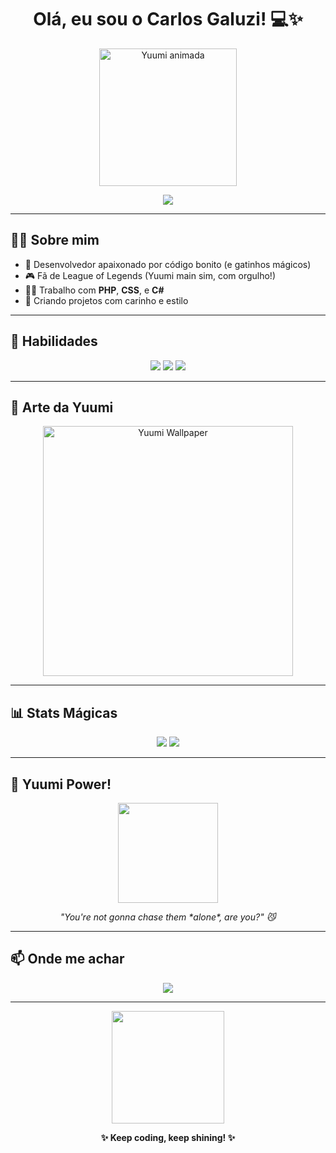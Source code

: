 <h1 align="center">Olá, eu sou o Carlos Galuzi! 💻✨</h1>
<p align="center">
  <img src="https://media.tenor.com/bYzNjvB9AFgAAAAC/yuumi-league-of-legends.gif" width="220" alt="Yuumi animada"/>
</p>

<p align="center">
  <img src="https://readme-typing-svg.herokuapp.com?font=Fira+Code&size=22&duration=2000&pause=1000&color=8A2BE2&center=true&vCenter=true&width=435&lines=🐱+Main+Yuumi+Player...;👨‍💻+PHP+%7C+CSS+%7C+C%23+Dev;💫+Magic,+Code+and+Fluff!+" />
</p>

---

## 🧙‍♂️ Sobre mim
- 💜 Desenvolvedor apaixonado por código bonito (e gatinhos mágicos)
- 🎮 Fã de League of Legends (Yuumi main sim, com orgulho!)
- 👨‍💻 Trabalho com **PHP**, **CSS**, e **C#**
- 🌙 Criando projetos com carinho e estilo

---

## 💼 Habilidades
<p align="center">
  <img src="https://img.shields.io/badge/-PHP-8892BF?style=for-the-badge&logo=php&logoColor=white" />
  <img src="https://img.shields.io/badge/-CSS3-1572B6?style=for-the-badge&logo=css3" />
  <img src="https://img.shields.io/badge/-C%23-239120?style=for-the-badge&logo=c-sharp&logoColor=white" />
</p>

---

## 📸 Arte da Yuumi
<p align="center">
  <img src="https://images6.alphacoders.com/100/1009151.jpg" width="400" alt="Yuumi Wallpaper" />
</p>

---

## 📊 Stats Mágicas
<p align="center">
  <img src="https://github-readme-stats.vercel.app/api?username=galuzi&show_icons=true&theme=tokyonight&hide_border=true" />
  <img src="https://github-readme-stats.vercel.app/api/top-langs/?username=galuzi&layout=compact&theme=tokyonight&hide_border=true" />
</p>

---

## 🌟 Yuumi Power!
<p align="center">
  <img src="https://media.tenor.com/_G3fsesvEsUAAAAC/yuumi.gif" width="160"/>
</p>
<p align="center"><i>"You're not gonna chase them *alone*, are you?" 😼</i></p>

---

## 📫 Onde me achar
<p align="center">
  <a href="https://github.com/galuzi">
    <img src="https://img.shields.io/badge/GitHub-galuzi-8A2BE2?style=for-the-badge&logo=github&logoColor=white" />
  </a>
</p>

---

<p align="center">
  <img src="https://i.pinimg.com/originals/95/d1/eb/95d1ebf4b67d6e9c1684e4bfb23d8057.gif" width="180"/>
</p>

<p align="center"><b>✨ Keep coding, keep shining! ✨</b></p>

